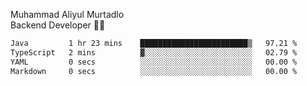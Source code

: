 Muhammad Aliyul Murtadlo
<br>
Backend Developer 👨‍💻
<br>
<!--START_SECTION:waka-->

```txt
Java         1 hr 23 mins    ████████████████████████▒   97.21 %
TypeScript   2 mins          ▓░░░░░░░░░░░░░░░░░░░░░░░░   02.79 %
YAML         0 secs          ░░░░░░░░░░░░░░░░░░░░░░░░░   00.00 %
Markdown     0 secs          ░░░░░░░░░░░░░░░░░░░░░░░░░   00.00 %
```

<!--END_SECTION:waka-->
